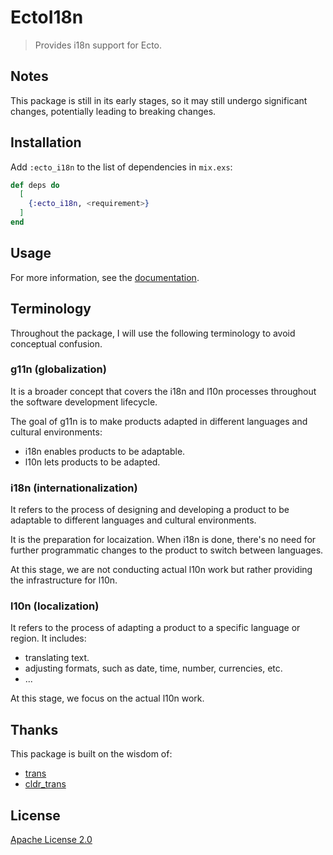 # EctoI18n

> Provides i18n support for Ecto.

## Notes

This package is still in its early stages, so it may still undergo significant changes, potentially leading to breaking changes.

## Installation

Add `:ecto_i18n` to the list of dependencies in `mix.exs`:

```elixir
def deps do
  [
    {:ecto_i18n, <requirement>}
  ]
end
```

## Usage

For more information, see the [documentation](https://hexdocs.pm/ecto_i18n).

## Terminology

Throughout the package, I will use the following terminology to avoid conceptual confusion.

### g11n (globalization)

It is a broader concept that covers the i18n and l10n processes throughout the software development lifecycle.

The goal of g11n is to make products adapted in different languages and cultural environments:

- i18n enables products to be adaptable.
- l10n lets products to be adapted.

### i18n (internationalization)

It refers to the process of designing and developing a product to be adaptable to different languages and cultural environments.

It is the preparation for locaization. When i18n is done, there's no need for further programmatic changes to the product to switch between languages.

At this stage, we are not conducting actual l10n work but rather providing the infrastructure for l10n.

### l10n (localization)

It refers to the process of adapting a product to a specific language or region. It includes:

- translating text.
- adjusting formats, such as date, time, number, currencies, etc.
- ...

At this stage, we focus on the actual l10n work.

## Thanks

This package is built on the wisdom of:

- [trans](https://github.com/crbelaus/trans)
- [cldr_trans](https://github.com/elixir-cldr/cldr_trans)

## License

[Apache License 2.0](http://www.apache.org/licenses/LICENSE-2.0)
